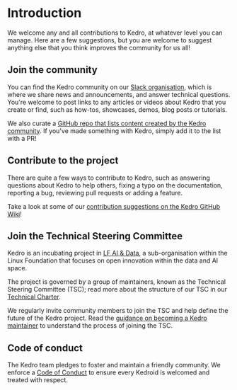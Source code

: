 # Introduction

We welcome any and all contributions to Kedro, at whatever level you can manage. Here are a few suggestions, but you are welcome to suggest anything else that you think improves the community for us all!

## Join the community

You can find the Kedro community on our [Slack organisation](https://kedro-org.slack.com/), which is where we share news and announcements, and answer technical questions. You're welcome to post links to any articles or videos about Kedro that you create or find, such as how-tos, showcases, demos, blog posts or tutorials.

We also curate a [GitHub repo that lists content created by the Kedro community](https://github.com/kedro-org/awesome-kedro). If you've made something with Kedro, simply add it to the list with a PR!

## Contribute to the project

There are quite a few ways to contribute to Kedro, such as answering questions about Kedro to help others, fixing a typo on the documentation, reporting a bug, reviewing pull requests or adding a feature.

Take a look at some of our [contribution suggestions on the Kedro GitHub Wiki](https://github.com/kedro-org/kedro/wiki/Contribute-to-Kedro)!

## Join the Technical Steering Committee
Kedro is an incubating project in [LF AI & Data](https://lfaidata.foundation/), a sub-organisation within the Linux Foundation that focuses on open innovation within the data and AI space.

The project is governed by a group of maintainers, known as the Technical Steering Committee (TSC); read more about the structure of our TSC in our [Technical Charter](./kedro_technical_charter.pdf).

We regularly invite community members to join the TSC and help define the future of the Kedro project. Read the [guidance on becoming a Kedro maintainer](https://docs.kedro.org/en/stable/contribution/technical_steering_committee.html) to understand the process of joining the TSC.

## Code of conduct

The Kedro team pledges to foster and maintain a friendly community. We enforce a [Code of Conduct](./CODE_OF_CONDUCT.md) to ensure every Kedroid is welcomed and treated with respect.
